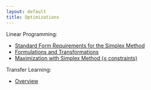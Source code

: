 ```yaml
---
layout: default
title: Optimizations
---
```


Linear Programming:
- [Standard Form Requirements for the Simplex Method](linear_programming/lp_standard_form_simplex_method.md)
- [Formulations and Transformations](linear_programming/lp_formations_transformations.md)
- [Maximization with Simplex Method (≤ constraints)](linear_programming/lp_simplex_method_example_less_than_equal.md)



Transfer Learning:
- [Overview](transfer_learning_overview.md)

